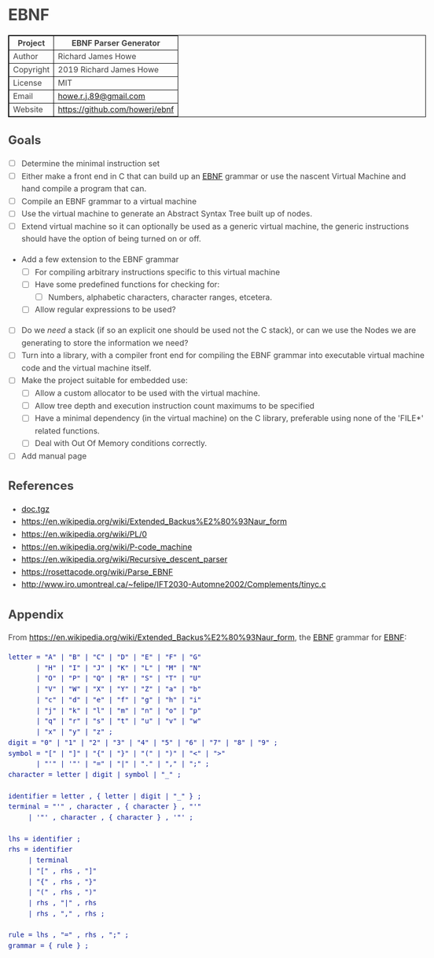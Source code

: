 # EBNF 

| Project   | EBNF Parser Generator              |
| --------- | ---------------------------------- |
| Author    | Richard James Howe                 |
| Copyright | 2019 Richard James Howe            |
| License   | MIT                                |
| Email     | howe.r.j.89@gmail.com              |
| Website   | <https://github.com/howerj/ebnf>   |

## Goals

* [ ] Determine the minimal instruction set
* [ ] Either make a front end in C that can build up an [EBNF][] grammar
  or use the nascent Virtual Machine and hand compile a program that
  can.
* [ ] Compile an EBNF grammar to a virtual machine
* [ ] Use the virtual machine to generate an Abstract Syntax Tree built up of
  nodes.
* [ ] Extend virtual machine so it can optionally be used as a generic virtual
  machine, the generic instructions should have the option of being turned
  on or off.
* Add a few extension to the EBNF grammar
  - [ ] For compiling arbitrary instructions specific to this virtual machine
  - [ ] Have some predefined functions for checking for:
    - [ ] Numbers, alphabetic characters, character ranges, etcetera.
  - [ ] Allow regular expressions to be used?
* [ ] Do we *need* a stack (if so an explicit one should be used not the C stack),
  or can we use the Nodes we are generating to store the information we need?
* [ ] Turn into a library, with a compiler front end for compiling the EBNF grammar
  into executable virtual machine code and the virtual machine itself.
* [ ] Make the project suitable for embedded use:
  - [ ] Allow a custom allocator to be used with the virtual machine.
  - [ ] Allow tree depth and execution instruction count maximums to be specified
  - [ ] Have a minimal dependency (in the virtual machine) on the C library,
  preferable using none of the 'FILE\*' related functions. 
  - [ ] Deal with Out Of Memory conditions correctly.
* [ ] Add manual page

## References

* [doc.tgz][]
* <https://en.wikipedia.org/wiki/Extended_Backus%E2%80%93Naur_form>
* <https://en.wikipedia.org/wiki/PL/0>
* <https://en.wikipedia.org/wiki/P-code_machine>
* <https://en.wikipedia.org/wiki/Recursive_descent_parser>
* <https://rosettacode.org/wiki/Parse_EBNF>
* <http://www.iro.umontreal.ca/~felipe/IFT2030-Automne2002/Complements/tinyc.c>

## Appendix

From <https://en.wikipedia.org/wiki/Extended_Backus%E2%80%93Naur_form>, the
[EBNF][] grammar for [EBNF][]:

	letter = "A" | "B" | "C" | "D" | "E" | "F" | "G"
	       | "H" | "I" | "J" | "K" | "L" | "M" | "N"
	       | "O" | "P" | "Q" | "R" | "S" | "T" | "U"
	       | "V" | "W" | "X" | "Y" | "Z" | "a" | "b"
	       | "c" | "d" | "e" | "f" | "g" | "h" | "i"
	       | "j" | "k" | "l" | "m" | "n" | "o" | "p"
	       | "q" | "r" | "s" | "t" | "u" | "v" | "w"
	       | "x" | "y" | "z" ;
	digit = "0" | "1" | "2" | "3" | "4" | "5" | "6" | "7" | "8" | "9" ;
	symbol = "[" | "]" | "{" | "}" | "(" | ")" | "<" | ">"
	       | "'" | '"' | "=" | "|" | "." | "," | ";" ;
	character = letter | digit | symbol | "_" ;
	 
	identifier = letter , { letter | digit | "_" } ;
	terminal = "'" , character , { character } , "'" 
		 | '"' , character , { character } , '"' ;
	 
	lhs = identifier ;
	rhs = identifier
	     | terminal
	     | "[" , rhs , "]"
	     | "{" , rhs , "}"
	     | "(" , rhs , ")"
	     | rhs , "|" , rhs
	     | rhs , "," , rhs ;

	rule = lhs , "=" , rhs , ";" ;
	grammar = { rule } ;

[doc.tgz]: doc.tgz
[EBNF]: https://en.wikipedia.org/wiki/Extended_Backus%E2%80%93Naur_form

<style type="text/css">body{margin:40px auto;max-width:850px;line-height:1.6;font-size:16px;color:#444;padding:0 10px}h1,h2,h3{line-height:1.2}table {width: 100%; border-collapse: collapse;}table, th, td{border: 1px solid black;}code { color: #091992; } </style>
